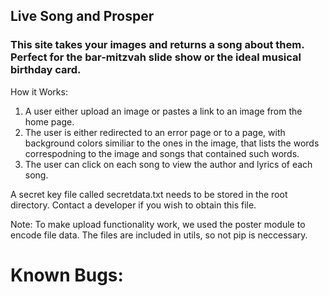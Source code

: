 
## Live Song and Prosper

### This site takes your images and returns a song about them. Perfect for the bar-mitzvah slide show or the ideal musical birthday card. 

How it Works: <br>
   1. A user either upload an image or pastes a link to an image from the home page. <br>
   2. The user is either redirected to an error page or to a page, with background colors similiar to the ones in the image, that lists the words correspodning to the image and songs that contained such words. <br>
   3. The user can click on each song to view the author and lyrics of each song. <br>
   
A secret key file called secretdata.txt needs to be stored in the root directory. Contact a developer if you wish to obtain this file.   
   
Note:
   To make upload functionality work, we used the poster module to encode file data. The files are included in utils, so not pip is neccessary.
   
# Known Bugs: 


